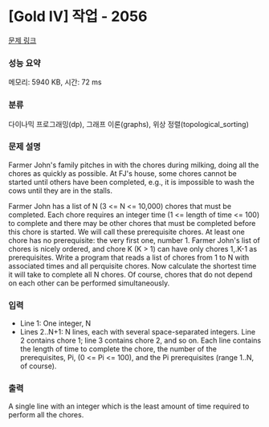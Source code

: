 # [Gold IV] 작업 - 2056 

[문제 링크](https://www.acmicpc.net/problem/2056) 

### 성능 요약

메모리: 5940 KB, 시간: 72 ms

### 분류

다이나믹 프로그래밍(dp), 그래프 이론(graphs), 위상 정렬(topological_sorting)

### 문제 설명

<p>Farmer John's family pitches in with the chores during milking, doing all the chores as quickly as possible. At FJ's house, some chores cannot be started until others have been completed, e.g., it is impossible to wash the cows until they are in the stalls.</p>

<p>Farmer John has a list of N (3 <= N <= 10,000) chores that must be completed. Each chore requires an integer time (1 <= length of time <= 100) to complete and there may be other chores that must be completed before this chore is started. We will call these prerequisite chores. At least one chore has no prerequisite: the very first one, number 1. Farmer John's list of chores is nicely ordered, and chore K (K > 1) can have only chores 1,.K-1 as prerequisites. Write a program that reads a list of chores from 1 to N with associated times and all perquisite chores. Now calculate the shortest time it will take to complete all N chores. Of course, chores that do not depend on each other can be performed simultaneously.</p>

### 입력 

 <ul>
	<li>Line 1: One integer, N</li>
	<li>Lines 2..N+1: N lines, each with several space-separated integers. Line 2 contains chore 1; line 3 contains chore 2, and so on. Each line contains the length of time to complete the chore, the number of the prerequisites, Pi, (0 <= Pi <= 100), and the Pi prerequisites (range 1..N, of course).</li>
</ul>

### 출력 

 <p>A single line with an integer which is the least amount of time required to perform all the chores.</p>

